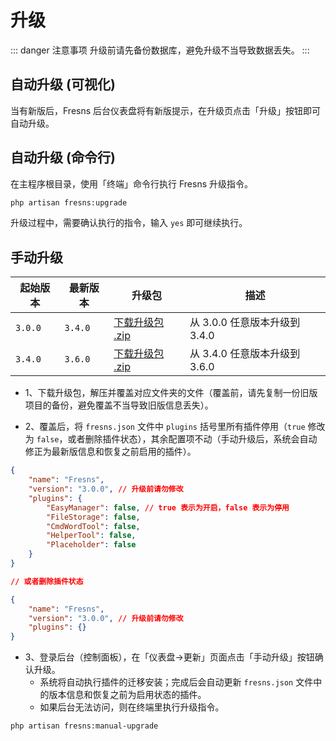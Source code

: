 # 升级

::: danger 注意事项
升级前请先备份数据库，避免升级不当导致数据丢失。
:::

## 自动升级 (可视化)

当有新版后，Fresns 后台仪表盘将有新版提示，在升级页点击「升级」按钮即可自动升级。

## 自动升级 (命令行)

在主程序根目录，使用「终端」命令行执行 Fresns 升级指令。

```sh
php artisan fresns:upgrade
```

升级过程中，需要确认执行的指令，输入 `yes` 即可继续执行。

## 手动升级

| 起始版本 | 最新版本 | 升级包 | 描述 |
| --- | --- | --- | --- |
| `3.0.0` | `3.4.0` | [下载升级包 .zip](https://assets.fresns.com/packages/fresns-upgrade-3.4.0.zip) | 从 3.0.0 任意版本升级到 3.4.0 |
| `3.4.0` | `3.6.0` | [下载升级包 .zip](https://assets.fresns.com/packages/fresns-upgrade-3.6.0.zip) | 从 3.4.0 任意版本升级到 3.6.0 |

- 1、下载升级包，解压并覆盖对应文件夹的文件（覆盖前，请先复制一份旧版项目的备份，避免覆盖不当导致旧版信息丢失）。

- 2、覆盖后，将 `fresns.json` 文件中 `plugins` 括号里所有插件停用（`true` 修改为 `false`，或者删除插件状态），其余配置项不动（手动升级后，系统会自动修正为最新版信息和恢复之前启用的插件）。

```json
{
    "name": "Fresns",
    "version": "3.0.0", // 升级前请勿修改
    "plugins": {
        "EasyManager": false, // true 表示为开启，false 表示为停用
        "FileStorage": false,
        "CmdWordTool": false,
        "HelperTool": false,
        "Placeholder": false
    }
}

// 或者删除插件状态

{
    "name": "Fresns",
    "version": "3.0.0", // 升级前请勿修改
    "plugins": {}
}
```

- 3、登录后台（控制面板），在「仪表盘->更新」页面点击「手动升级」按钮确认升级。
    - 系统将自动执行插件的迁移安装；完成后会自动更新 `fresns.json` 文件中的版本信息和恢复之前为启用状态的插件。
    - 如果后台无法访问，则在终端里执行升级指令。

```sh
php artisan fresns:manual-upgrade
```
